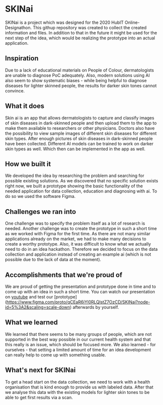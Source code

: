 # SKINai

SKINai is a project which was designed for the 2020 HubIT Online-Designathon. This githup repository was created to collect the created information and files. In addition to that in the future it might be used for the next step of the idea, which would be realizing the prototype into an actual application. 

## Inspiration
Due to a lack of educational materials on People of Colour, dermatologists are unable to diagnose PoC adequately. Also, modern solutions using AI also seem to show systematic biases - while being helpful to diagnose diseases for lighter skinned people, the results for darker skin tones cannot convince.

## What it does
Skin ai is an app that allows dermatologists to capture and classify images of skin diseases in dark-skinned people and then upload them to the app to make them available to researchers or other physicians. Doctors also have the possibility to view sample images of different skin diseases for different skin types. After enough pictures of skin diseases in dark-skinned people have been collected. Different AI models can be trained to work on darker skin types as well. Which then can be implemented in the app as well.

## How we built it
We developed the idea by researching the problem and searching for possible existing solutions. As we discovered that no specific solution exists right now, we built a prototype showing the basic functionality of the needed application for data collection, education and diagnosing with ai. To do so we used the software Figma.

## Challenges we ran into
One challenge was to specify the problem itself as a lot of research is needed. Another challenge was to create the prototype in such a short time as we worked with Figma for the first time. As there are not many similar applications already on the market, we had to make many decisions to create a worthy prototype. Also, it was difficult to know what we actually need to do in an idea hackathon. Therefore we decided to focus on the data collection and application instead of creating an example ai (which is not possible due to the lack of data at the moment).

## Accomplishments that we're proud of
We are proud of getting the presentation and prototype done in time and to come up with an idea in such a short time.
You can watch our presentation on [youtube](https://youtu.be/hAQ09c0USBY) and test our [prototype] (https://www.figma.com/proto/qCEaR6jYl0RLQlstZ7OzCD/SKINai?node-id=5%3A2&scaling=scale-down) afterwards by yourself.

## What we learned
We learned that there seems to be many groups of people, which are not supported in the best way possible in our current health system and that this really is an issue, which should be focused more. We also learned - for ourselves - that setting a limited amount of time for an idea development can really help to come up with something usable.

## What's next for SKINai
To get a head start on the data collection, we need to work with a health organisation that is kind enough to provide us with labeled data. After that we analyse this data with the existing models for lighter skin tones to be able to get first results via a scan.
